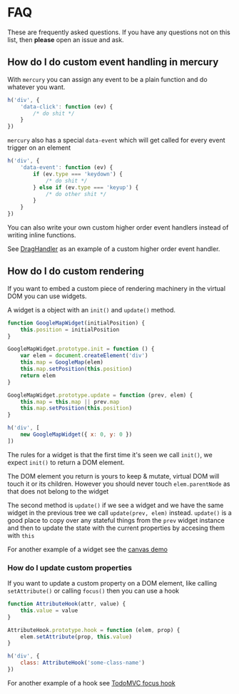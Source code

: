 # FAQ

These are frequently asked questions. If you have any questions
  not on this list, then **please** open an issue and ask.

## How do I do custom event handling in mercury

With `mercury` you can assign any event to be a plain function
  and do whatever you want.

```js
h('div', {
    'data-click': function (ev) {
        /* do shit */
    }
})
```

`mercury` also has a special `data-event` which will get called
  for every event trigger on an element

```js
h('div', {
    'data-event': function (ev) {
        if (ev.type === 'keydown') {
            /* do shit */
        } else if (ev.type === 'keyup') {
            /* do other shit */
        }
    }
})
```

You can also write your own custom higher order event handlers
  instead of writing inline functions.

See [DragHandler](examples/geometry/drag-handler.js) as an
  example of a custom higher order event handler.

## How do I do custom rendering

If you want to embed a custom piece of rendering machinery in
  the virtual DOM you can use widgets.

A widget is a object with an `init()` and `update()` method.

```js
function GoogleMapWidget(initialPosition) {
    this.position = initialPosition
}

GoogleMapWidget.prototype.init = function () {
    var elem = document.createElement('div')
    this.map = GoogleMap(elem)
    this.map.setPosition(this.position)
    return elem
}

GoogleMapWidget.prototype.update = function (prev, elem) {
    this.map = this.map || prev.map
    this.map.setPosition(this.position)
}

h('div', [
    new GoogleMapWidget({ x: 0, y: 0 })
])
```

The rules for a widget is that the first time it's seen we call
  `init()`, we expect `init()` to return a DOM element.

The DOM element you return is yours to keep & mutate, virtual
  DOM will touch it or its children. However you should never
  touch `elem.parentNode` as that does not belong to the widget

The second method is `update()` if we see a widget and we have
  the same widget in the previous tree we call `update(prev, elem)`
  instead. `update()` is a good place to copy over any stateful
  things from the `prev` widget instance and then to update the
  state with the current properties by accesing them with `this`

For another example of a widget see the
    [canvas demo](examples/canvas.js)

### How do I update custom properties

If you want to update a custom property on a DOM element, like
  calling `setAttribute()` or calling `focus()` then you can
  use a hook

```js
function AttributeHook(attr, value) {
    this.value = value
}

AttributeHook.prototype.hook = function (elem, prop) {
    elem.setAttribute(prop, this.value)
}

h('div', {
    class: AttributeHook('some-class-name')
})
```

For another example of a hook see
    [TodoMVC focus hook](examples/todomvc/lib/do-mutable-focus.js)
